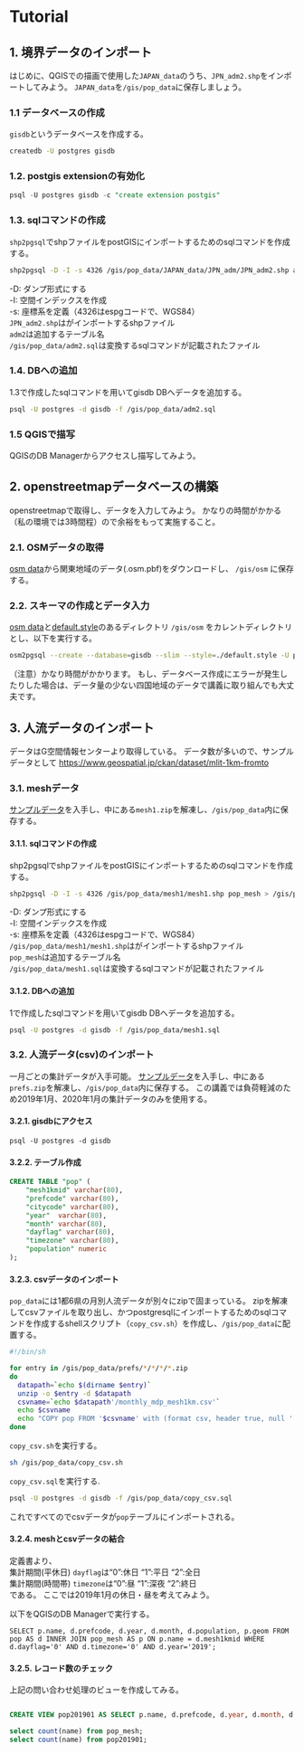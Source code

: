 # Tutorial

## 1. 境界データのインポート
はじめに、QGISでの描画で使用した`JAPAN_data`のうち、`JPN_adm2.shp`をインポートしてみよう。 
`JAPAN_data`を`/gis/pop_data`に保存しましょう。

### 1.1 データベースの作成
`gisdb`というデータベースを作成する。
```sh
createdb -U postgres gisdb
```
### 1.2. postgis extensionの有効化
```sql
psql -U postgres gisdb -c "create extension postgis"
```

### 1.3. sqlコマンドの作成
`shp2pgsql`でshpファイルをpostGISにインポートするためのsqlコマンドを作成する。

```sh
shp2pgsql -D -I -s 4326 /gis/pop_data/JAPAN_data/JPN_adm/JPN_adm2.shp adm2 > /gis/pop_data/adm2.sql
```
-D: ダンプ形式にする  
-I: 空間インデックスを作成  
-s: 座標系を定義（4326はespgコードで、WGS84）  
`JPN_adm2.shp`はがインポートするshpファイル  
`adm2`は追加するテーブル名  
`/gis/pop_data/adm2.sql`は変換するsqlコマンドが記載されたファイル  

### 1.4. DBへの追加
1.3で作成したsqlコマンドを用いてgisdb DBへデータを追加する。 

```sh
psql -U postgres -d gisdb -f /gis/pop_data/adm2.sql
```
### 1.5 QGISで描写
QGISのDB Managerからアクセスし描写してみよう。

## 2. openstreetmapデータベースの構築
openstreetmapで取得し、データを入力してみよう。 
かなりの時間がかかる（私の環境では3時間程）ので余裕をもって実施すること。
### 2.1. OSMデータの取得
[osm data](http://download.geofabrik.de/asia/japan.html)から関東地域のデータ(.osm.pbf)をダウンロードし、 `/gis/osm` に保存する。 

### 2.2. スキーマの作成とデータ入力
[osm data](http://download.geofabrik.de/asia/japan.html)と[default.style](https://learnosm.org/files/default.style)のあるディレクトリ `/gis/osm` をカレントディレクトリとし、以下を実行する。

```sh
osm2pgsql --create --database=gisdb --slim --style=./default.style -U postgres -H localhost kanto-latest.osm.pbf
```
（注意）かなり時間がかかります。 
もし、データベース作成にエラーが発生したりした場合は、データ量の少ない四国地域のデータで講義に取り組んでも大丈夫です。 


## 3. 人流データのインポート

データはG空間情報センターより取得している。 
データ数が多いので、サンプルデータとして 
https://www.geospatial.jp/ckan/dataset/mlit-1km-fromto  


### 3.1. meshデータ
[サンプルデータ](https://drive.google.com/file/d/1PqhdZpRe3HFKoOnYXq3qclbFfjUFgdQl/view?usp=sharing)を入手し、中にある`mesh1.zip`を解凍し、`/gis/pop_data`内に保存する。
#### 3.1.1. sqlコマンドの作成
shp2pgsqlでshpファイルをpostGISにインポートするためのsqlコマンドを作成する。

```sh
shp2pgsql -D -I -s 4326 /gis/pop_data/mesh1/mesh1.shp pop_mesh > /gis/pop_data/mesh1.sql
```
-D: ダンプ形式にする  
-I: 空間インデックスを作成  
-s: 座標系を定義（4326はespgコードで、WGS84）  
`/gis/pop_data/mesh1/mesh1.shp`はがインポートするshpファイル  
`pop_mesh`は追加するテーブル名  
`/gis/pop_data/mesh1.sql`は変換するsqlコマンドが記載されたファイル  

#### 3.1.2. DBへの追加
1で作成したsqlコマンドを用いてgisdb DBへデータを追加する。 

```sh
psql -U postgres -d gisdb -f /gis/pop_data/mesh1.sql
```

### 3.2. 人流データ(csv)のインポート
一月ごとの集計データが入手可能。 
[サンプルデータ](https://drive.google.com/file/d/1PqhdZpRe3HFKoOnYXq3qclbFfjUFgdQl/view?usp=sharing)を入手し、中にある`prefs.zip`を解凍し、`/gis/pop_data`内に保存する。 
この講義では負荷軽減のため2019年1月、2020年1月の集計データのみを使用する。  

#### 3.2.1. gisdbにアクセス
```
psql -U postgres -d gisdb
```

#### 3.2.2. テーブル作成
```sql
CREATE TABLE "pop" (
    "mesh1kmid" varchar(80),
    "prefcode" varchar(80),
    "citycode" varchar(80),
    "year"  varchar(80),
    "month" varchar(80),
    "dayflag" varchar(80),
    "timezone" varchar(80),
    "population" numeric
);

```
#### 3.2.3. csvデータのインポート
`pop_data`には1都6県の月別人流データが別々にzipで固まっている。 
zipを解凍してcsvファイルを取り出し、かつpostgresqlにインポートするためのsqlコマンドを作成するshellスクリプト（`copy_csv.sh`）を作成し、`/gis/pop_data`に配置する。


```sh
#!/bin/sh

for entry in /gis/pop_data/prefs/*/*/*/*.zip
do
  datapath=`echo $(dirname $entry)`
  unzip -o $entry -d $datapath
  csvname=`echo $datapath'/monthly_mdp_mesh1km.csv'`
  echo $csvname
  echo "COPY pop FROM '$csvname' with (format csv, header true, null '', force_null(population));" >> /gis/pop_data/copy_csv.sql
done

```
`copy_csv.sh`を実行する。
```sh
sh /gis/pop_data/copy_csv.sh
```

`copy_csv.sql`を実行する.
```sh
psql -U postgres -d gisdb -f /gis/pop_data/copy_csv.sql
```

これですべてのでcsvデータが`pop`テーブルにインポートされる。

#### 3.2.4. meshとcsvデータの結合
定義書より、  
集計期間(平休日) `dayflag`は“0”:休日 “1”:平日 “2”:全日  
集計期間(時間帯) `timezone`は“0”:昼 “1”:深夜 “2”:終日  
である。
ここでは2019年1月の休日・昼を考えてみよう。   

以下をQGISのDB Managerで実行する。
```
SELECT p.name, d.prefcode, d.year, d.month, d.population, p.geom FROM pop AS d INNER JOIN pop_mesh AS p ON p.name = d.mesh1kmid WHERE d.dayflag='0' AND d.timezone='0' AND d.year='2019';

```

#### 3.2.5. レコード数のチェック
上記の問い合わせ処理のビューを作成してみる。
 ```sql

CREATE VIEW pop201901 AS SELECT p.name, d.prefcode, d.year, d.month, d.population, p.geom FROM pop AS d INNER JOIN pop_mesh AS p ON p.name = d.mesh1kmid WHERE d.dayflag='0' AND d.timezone='0' AND d.year='2019';

```

```sql
select count(name) from pop_mesh;
select count(name) from pop201901;
```

